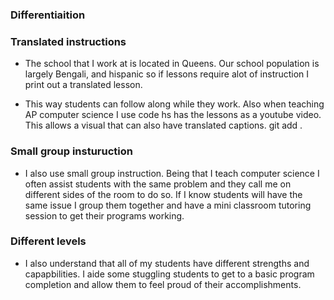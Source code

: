 ### Differentiaition

### Translated instructions

- The school that I work at is located in Queens. Our school population is largely Bengali, and hispanic so if lessons require alot of instruction I print out a translated lesson.

- This way students can follow along while they work. Also when teaching AP computer science I use code hs has the lessons as a youtube video. This allows a visual that can also have translated captions.
git add .

### Small group insturuction

- I also use small group instruction. Being that I teach computer science I often assist students with the same problem and they call me on different sides of the room to do so. If I know students will have the same issue I group them together and have a mini classroom tutoring session to get their programs working.


### Different levels

- I also understand that all of my students have different strengths and capapbilities. I aide some stuggling students to get to a basic program completion and allow them to feel proud of their accomplishments.